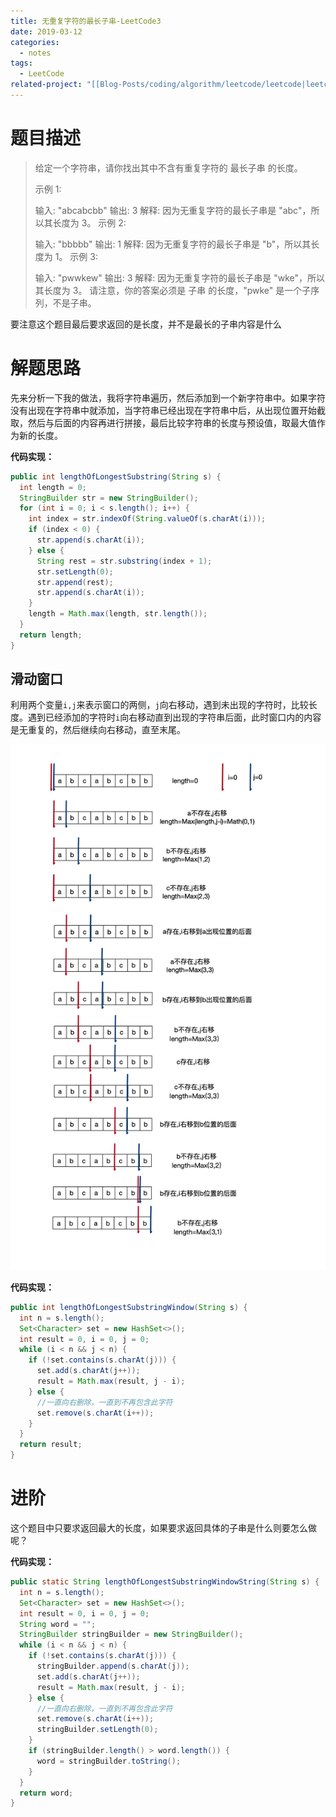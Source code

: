 ```yaml
---
title: 无重复字符的最长子串-LeetCode3
date: 2019-03-12
categories:
  - notes
tags:
  - LeetCode
related-project: "[[Blog-Posts/coding/algorithm/leetcode/leetcode|leetcode]]"
---
```


# 题目描述

>给定一个字符串，请你找出其中不含有重复字符的 最长子串 的长度。
>
>示例 1:
>
>输入: "abcabcbb"
>输出: 3 
>解释: 因为无重复字符的最长子串是 "abc"，所以其长度为 3。
>示例 2:
>
>输入: "bbbbb"
>输出: 1
>解释: 因为无重复字符的最长子串是 "b"，所以其长度为 1。
>示例 3:
>
>输入: "pwwkew"
>输出: 3
>解释: 因为无重复字符的最长子串是 "wke"，所以其长度为 3。
>     请注意，你的答案必须是 子串 的长度，"pwke" 是一个子序列，不是子串。

要注意这个题目最后要求返回的是长度，并不是最长的子串内容是什么

<!--more-->

# 解题思路

先来分析一下我的做法，我将字符串遍历，然后添加到一个新字符串中。如果字符没有出现在字符串中就添加，当字符串已经出现在字符串中后，从出现位置开始截取，然后与后面的内容再进行拼接，最后比较字符串的长度与预设值，取最大值作为新的长度。

**代码实现：**

```java
public int lengthOfLongestSubstring(String s) {
  int length = 0;
  StringBuilder str = new StringBuilder();
  for (int i = 0; i < s.length(); i++) {
    int index = str.indexOf(String.valueOf(s.charAt(i)));
    if (index < 0) {
      str.append(s.charAt(i));
    } else {
      String rest = str.substring(index + 1);
      str.setLength(0);
      str.append(rest);
      str.append(s.charAt(i));
    }
    length = Math.max(length, str.length());
  }
  return length;
}
```

## 滑动窗口

利用两个变量`i,j`来表示窗口的两侧，`j`向右移动，遇到未出现的字符时，比较长度。遇到已经添加的字符时`i`向右移动直到出现的字符串后面，此时窗口内的内容是无重复的，然后继续向右移动，直至末尾。

![](https://raw.githubusercontent.com/liunaijie/images/master/leetcode-3.png)

**代码实现：**

```java
public int lengthOfLongestSubstringWindow(String s) {
  int n = s.length();
  Set<Character> set = new HashSet<>();
  int result = 0, i = 0, j = 0;
  while (i < n && j < n) {
    if (!set.contains(s.charAt(j))) {
      set.add(s.charAt(j++));
      result = Math.max(result, j - i);
    } else {
      //一直向右删除，一直到不再包含此字符
      set.remove(s.charAt(i++));
    }
  }
  return result;
}
```

# 进阶

这个题目中只要求返回最大的长度，如果要求返回具体的子串是什么则要怎么做呢？

**代码实现：**

```java
public static String lengthOfLongestSubstringWindowString(String s) {
  int n = s.length();
  Set<Character> set = new HashSet<>();
  int result = 0, i = 0, j = 0;
  String word = "";
  StringBuilder stringBuilder = new StringBuilder();
  while (i < n && j < n) {
    if (!set.contains(s.charAt(j))) {
      stringBuilder.append(s.charAt(j));
      set.add(s.charAt(j++));
      result = Math.max(result, j - i);
    } else {
      //一直向右删除，一直到不再包含此字符
      set.remove(s.charAt(i++));
      stringBuilder.setLength(0);
    }
    if (stringBuilder.length() > word.length()) {
      word = stringBuilder.toString();
    }
  }
  return word;
}
```


